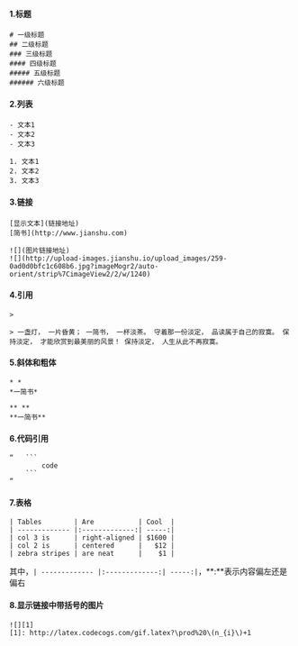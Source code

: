 #### 1.标题
```
# 一级标题
## 二级标题
### 三级标题
#### 四级标题
##### 五级标题
###### 六级标题
```

#### 2.列表
```
- 文本1
- 文本2
- 文本3

1. 文本1
2. 文本2
3. 文本3
```

#### 3.链接
```
[显示文本](链接地址)
[简书](http://www.jianshu.com)

![](图片链接地址)
![](http://upload-images.jianshu.io/upload_images/259-0ad0d0bfc1c608b6.jpg?imageMogr2/auto-orient/strip%7CimageView2/2/w/1240)
```

#### 4.引用
```
> 

> 一盏灯， 一片昏黄； 一简书， 一杯淡茶。 守着那一份淡定， 品读属于自己的寂寞。 保持淡定， 才能欣赏到最美丽的风景！ 保持淡定， 人生从此不再寂寞。
```

#### 5.斜体和粗体
```
* *
*一简书*

** **
**一简书**
```

#### 6.代码引用
```
“   ```
        code
    ```
”
```

#### 7.表格
```
| Tables        | Are           | Cool  |
| ------------- |:-------------:| -----:|
| col 3 is      | right-aligned | $1600 |
| col 2 is      | centered      |   $12 |
| zebra stripes | are neat      |    $1 |
```

其中，`| ------------- |:-------------:| -----:|`，**:**表示内容偏左还是偏右

#### 8.显示链接中带括号的图片
```
![][1]
[1]: http://latex.codecogs.com/gif.latex?\prod%20\(n_{i}\)+1
```
